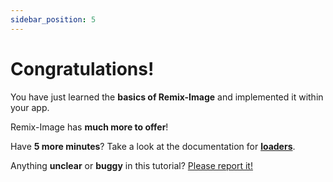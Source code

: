```yaml
---
sidebar_position: 5
---
```


# Congratulations!

You have just learned the **basics of Remix-Image** and implemented it within your app.

Remix-Image has **much more to offer**!

Have **5 more minutes**? Take a look at the documentation for **[loaders](../loader.md)**.

Anything **unclear** or **buggy** in this tutorial? [Please report it!](https://github.com/Josh-McFarlin/remix-image/discussions/1)
